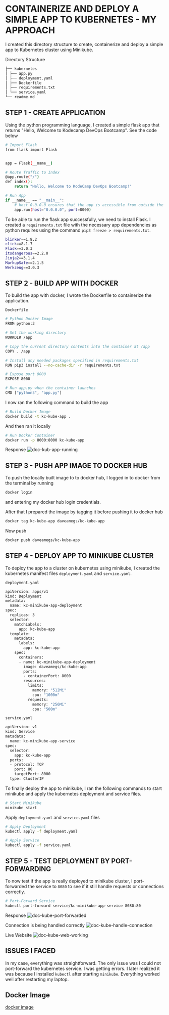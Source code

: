 # CONTAINERIZE AND DEPLOY A SIMPLE APP TO KUBERNETES - MY APPROACH
I created this directory structure to create, containerize and deploy a simple app to Kubernetes cluster using Minikube.

Directory Structure
```bash
├── kubernetes
│ ├── app.py
│ ├── deployment.yaml
│ ├── Dockerfile
│ ├── requirements.txt
│ └── service.yaml
└── readme.md
```

## STEP 1 - CREATE APPLICATION

Using the python programming language, I created a simple flask app that returns "Hello, Welcome to Kodecamp DevOps Bootcamp". See the code below

```bash
# Import Flask
from flask import Flask


app = Flask(__name__)

# Route Traffic to Index
@app.route("/")
def index():
    return "Hello, Welcome to KodeCamp DevOps Bootcamp!"

# Run App
if __name__ == "__main__":
    # host 0.0.0.0 ensures that the app is accessible from outside the container
    app.run(host="0.0.0.0", port=8000)
```

To be able to run the flask app successfully, we need to install Flask. I created a `requirements.txt` file with the necessary app dependencies as python requires using the command `pip3 freeze > requirements.txt`.

```bash
blinker==1.8.2
click==8.1.7
Flask==3.0.3
itsdangerous==2.2.0
Jinja2==3.1.4
MarkupSafe==2.1.5
Werkzeug==3.0.3

```

## STEP 2 - BUILD APP WITH DOCKER

To build the app with docker, I wrote the Dockerfile to containerize the application.

`Dockerfile`

```bash
# Python Docker Image
FROM python:3

# Set the working directory
WORKDIR /app

# Copy the current directory contents into the container at /app
COPY . /app

# Install any needed packages specified in requirements.txt
RUN pip3 install --no-cache-dir -r requirements.txt

# Expose port 8000
EXPOSE 8000

# Run app.py when the container launches
CMD ["python3", "app.py"]

```

I now ran the following command to build the app

```bash
# Build Docker Image
docker build -t kc-kube-app .
```

And then ran it locally

```bash
# Run Docker Container
docker run -p 8000:8000 kc-kube-app
```
Response
![doc-kub-app-running](https://github.com/user-attachments/assets/44621298-790d-4623-a2c5-942a652bf8f7)

## STEP 3 - PUSH APP IMAGE TO DOCKER HUB

To push the locally built image to to docker hub, I logged in to docker from the terminal by running

```bash
docker login
```

and entering my docker hub login credentials.

After that I prepared the image by tagging it before pushing it to docker hub

```bash
docker tag kc-kube-app daveamegs/kc-kube-app

```

Now push

```bash
docker push daveamegs/kc-kube-app

```

## STEP 4 - DEPLOY APP TO MINIKUBE CLUSTER

To deploy the app to a cluster on kubernetes using minikube, I created the kubernetes manifest files `deployment.yaml` and `service.yaml`.

`deployment.yaml`
```bash
apiVersion: apps/v1
kind: Deployment
metadata:
  name: kc-minikube-app-deployment
spec:
  replicas: 3
  selector:
    matchLabels:
      app: kc-kube-app
  template:
    metadata:
      labels:
        app: kc-kube-app
    spec:
      containers:
      - name: kc-minikube-app-deployment
        image: daveamegs/kc-kube-app
        ports:
        - containerPort: 8000
        resources:
          limits:
            memory: "512Mi"
            cpu: "1000m"
          requests:
            memory: "256Mi"
            cpu: "500m"

```

`service.yaml`
```bash
apiVersion: v1
kind: Service
metadata:
  name: kc-minikube-app-service
spec:
  selector:
    app: kc-kube-app
  ports:
  - protocol: TCP
    port: 80
    targetPort: 8000
  type: ClusterIP

```

To finally deploy the app to minikube, I ran the following commands to start minikube and apply the kubernetes deployment and service files.
```bash
# Start Minikube
minikube start

```

Apply `deployment.yaml` and `service.yaml` files
```bash
# Apply Deployment
kubectl apply -f deployment.yaml

# Apply Service
kubectl apply -f service.yaml

```

## STEP 5 - TEST DEPLOYMENT BY PORT-FORWARDING
To now test if the app is really deployed to minikube cluster, I port-forwarded the service to `8080` to see if it still handle requests or connections correctly.
```bash
# Port-Forward Service
kubectl port-forward service/kc-minikube-app-service 8080:80

```
Response
![doc-kube-port-forwarded](https://github.com/user-attachments/assets/c6e38654-47f3-4e73-9e70-3afc58135b7f)

Connection is being handled correctly
![doc-kube-handle-connection](https://github.com/user-attachments/assets/8a28f7a3-87c0-48f8-b51a-6cb88a920b1f)

Live Website 
![doc-kube-web-working](https://github.com/user-attachments/assets/f88c6acf-fa2d-4abd-a271-9e6c5f0f594c)

## ISSUES I FACED
In my case, everything was straightforward. The only issue was I could not port-forward the kubernetes service. I was getting errors. I later realized it was because I installed `kubectl` after starting `minikube`. Everything worked well after restarting my laptop.

## Docker Image
[docker image](https://hub.docker.com/r/daveamegs/kc-kube-app)
